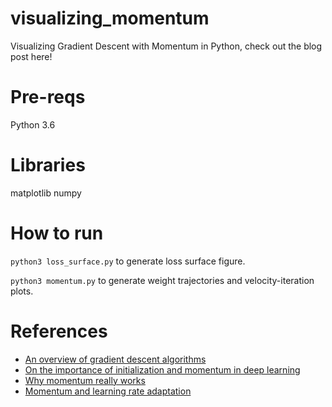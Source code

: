 # visualizing_momentum
Visualizing Gradient Descent with Momentum in Python, check out the blog post here! 

# Pre-reqs
Python 3.6

# Libraries
matplotlib
numpy

# How to run
`python3 loss_surface.py` to generate loss surface figure. 

`python3 momentum.py` to generate weight trajectories and velocity-iteration plots. 

# References
- [An overview of gradient descent algorithms](http://ruder.io/optimizing-gradient-descent/index.html#momentum)
- [On the importance of initialization and momentum in deep learning](http://www.cs.toronto.edu/~fritz/absps/momentum.pdf)
- [Why momentum really works](https://distill.pub/2017/momentum/)
- [Momentum and learning rate adaptation](https://www.willamette.edu/~gorr/classes/cs449/momrate.html)
